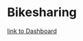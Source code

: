 # Bikesharing

[link to Dashboard](https://public.tableau.com/authoring/2019808-citibike-tripdata_updated/Sheet1/Story%203#1)
